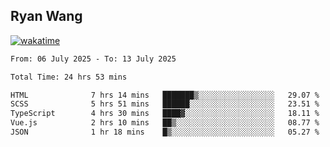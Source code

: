 ## Ryan Wang

[![wakatime](https://wakatime.com/badge/user/6f4ce45f-b03c-4eb3-b701-4b95e0885d94.svg)](https://wakatime.com/@6f4ce45f-b03c-4eb3-b701-4b95e0885d94)

<!--START_SECTION:waka-->

```txt
From: 06 July 2025 - To: 13 July 2025

Total Time: 24 hrs 53 mins

HTML              7 hrs 14 mins   ███████▒░░░░░░░░░░░░░░░░░   29.07 %
SCSS              5 hrs 51 mins   ██████░░░░░░░░░░░░░░░░░░░   23.51 %
TypeScript        4 hrs 30 mins   ████▓░░░░░░░░░░░░░░░░░░░░   18.11 %
Vue.js            2 hrs 10 mins   ██▒░░░░░░░░░░░░░░░░░░░░░░   08.77 %
JSON              1 hr 18 mins    █▒░░░░░░░░░░░░░░░░░░░░░░░   05.27 %
```

<!--END_SECTION:waka-->
